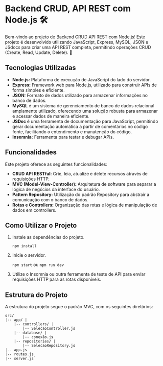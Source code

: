 # Backend CRUD, API REST com Node.js 🛠️

Bem-vindo ao projeto de Backend CRUD API REST com Node.js! Este projeto é desenvolvido utilizando JavaScript, Express, MySQL, JSON e JSdocs para criar uma API REST completa, permitindo operações CRUD (Create, Read, Update, Delete). 🚀

## Tecnologias Utilizadas

- **Node.js:** Plataforma de execução de JavaScript do lado do servidor.
- **Express:** Framework web para Node.js, utilizado para construir APIs de forma simples e eficiente.
- **JSON:** Formato de dados utilizado para armazenar informações no banco de dados.
- **MySQL** é um sistema de gerenciamento de banco de dados relacional amplamente utilizado, oferecendo uma solução robusta para armazenar e acessar dados de maneira eficiente.
- **JSDoc** é uma ferramenta de documentação para JavaScript, permitindo gerar documentação automática a partir de comentários no código fonte, facilitando o entendimento e manutenção do código.
- **Insomnia:** Ferramenta para testar e debugar APIs.

## Funcionalidades

Este projeto oferece as seguintes funcionalidades:

- **CRUD API RESTful:** Crie, leia, atualize e delete recursos através de requisições HTTP.
- **MVC (Model-View-Controller):** Arquitetura de software para separar a lógica de negócios da interface do usuário.
- **Pattern Repository:** Utilização do padrão Repository para abstrair a comunicação com o banco de dados.
- **Rotas e Controllers:** Organização das rotas e lógica de manipulação de dados em controllers.

## Como Utilizar o Projeto

1. Instale as dependências do projeto.
        
    `npm install`
    
2. Inicie o servidor.
        
    `npm start` ou `npm run dev`
    
3. Utilize o Insomnia ou outra ferramenta de teste de API para enviar requisições HTTP para as rotas disponíveis.
    

## Estrutura do Projeto

A estrutura do projeto segue o padrão MVC, com os seguintes diretórios:

```
src/
|-- app/ |   
	|-- controllers/ | 
		|-- SelecaoController.js  
	|-- database/ |   
		|-- conexão.js   
	|-- repositories/ |
		|-- SelecaoRepository.js
|-- app.js
|-- routes.js
|-- server.js`
```